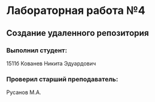# Лабораторная работа №4

## Создание удаленного репозитория

### Выполнил студент:
1511б
Кованев Никита Эдуардович

### Проверил старший преподаватель:
Русанов М.А.
